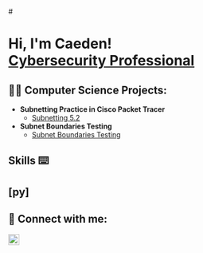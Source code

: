 #<h1>Hi, I'm Caeden! <br/><a href="https://github.com/CaedenJackson37/CaedenJackson"></a> <a href="https://www.linkedin.com/in/caeden-jackson-9bab62262?trk=contact-inf0/">Cybersecurity Professional</a></h1>

<h2>👨‍💻 Computer Science Projects:</h2>

- <b>Subnetting Practice in Cisco Packet Tracer</b>
  - [Subnetting 5.2](https://github.com/CaedenJackson37/Subnetting-5.2)
- <b>Subnet Boundaries Testing</b>
  - [Subnet Boundaries Testing](https://github.com/CaedenJackson37/Subnet-Boundary-Testing) </b></i>


<h2> Skills ⌨️ <h2>
[py]



<h2> 🤳 Connect with me:</h2>

[<img align="left" alt="CaedenJackson | LinkedIn" width="22px" src="https://cdn.jsdelivr.net/npm/simple-icons@v3/icons/linkedin.svg" />][linkedin]


[linkedin]: https://www.linkedin.com/in/caeden-jackson-9bab62262?trk=contact-inf0

<!--
**joshmadakor1/joshmadakor1** is a ✨ _special_ ✨ repository because its `README.md` (this file) appears on your GitHub profile.

Here are some ideas to get you started:

- 🔭 I’m currently working on ...
- 🌱 I’m currently learning ...
- 👯 I’m looking to collaborate on ...
- 🤔 I’m looking for help with ...
- 💬 Ask me about ...
- 📫 How to reach me: ...
- 😄 Pronouns: ...
- ⚡ Fun fact: ...
-->
